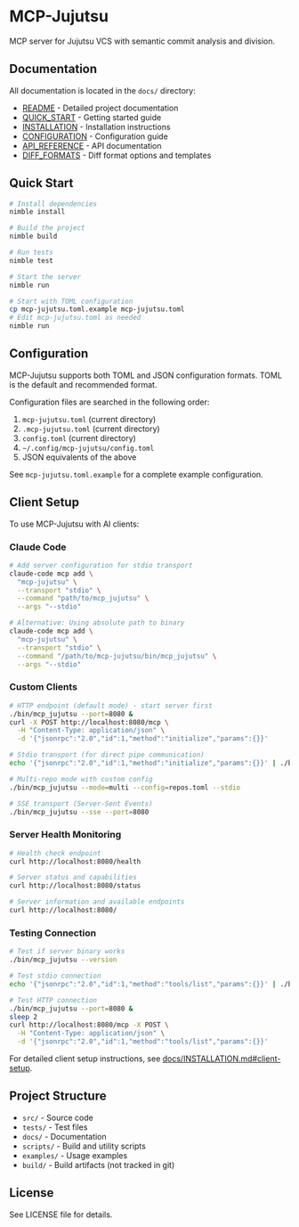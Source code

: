 # MCP-Jujutsu

MCP server for Jujutsu VCS with semantic commit analysis and division.

## Documentation

All documentation is located in the `docs/` directory:

- [README](docs/README.md) - Detailed project documentation
- [QUICK_START](docs/QUICK_START.md) - Getting started guide
- [INSTALLATION](docs/INSTALLATION.md) - Installation instructions
- [CONFIGURATION](docs/CONFIGURATION.md) - Configuration guide
- [API_REFERENCE](docs/API_REFERENCE.md) - API documentation
- [DIFF_FORMATS](docs/DIFF_FORMATS.md) - Diff format options and templates

## Quick Start

```bash
# Install dependencies
nimble install

# Build the project
nimble build

# Run tests
nimble test

# Start the server
nimble run

# Start with TOML configuration
cp mcp-jujutsu.toml.example mcp-jujutsu.toml
# Edit mcp-jujutsu.toml as needed
nimble run
```

## Configuration

MCP-Jujutsu supports both TOML and JSON configuration formats. TOML is the default and recommended format.

Configuration files are searched in the following order:
1. `mcp-jujutsu.toml` (current directory)
2. `.mcp-jujutsu.toml` (current directory)
3. `config.toml` (current directory)
4. `~/.config/mcp-jujutsu/config.toml`
5. JSON equivalents of the above

See `mcp-jujutsu.toml.example` for a complete example configuration.

## Client Setup

To use MCP-Jujutsu with AI clients:

### Claude Code
```bash
# Add server configuration for stdio transport
claude-code mcp add \
  "mcp-jujutsu" \
  --transport "stdio" \
  --command "path/to/mcp_jujutsu" \
  --args "--stdio"

# Alternative: Using absolute path to binary
claude-code mcp add \
  "mcp-jujutsu" \
  --transport "stdio" \
  --command "/path/to/mcp-jujutsu/bin/mcp_jujutsu" \
  --args "--stdio"
```

### Custom Clients
```bash
# HTTP endpoint (default mode) - start server first
./bin/mcp_jujutsu --port=8080 &
curl -X POST http://localhost:8080/mcp \
  -H "Content-Type: application/json" \
  -d '{"jsonrpc":"2.0","id":1,"method":"initialize","params":{}}'

# Stdio transport (for direct pipe communication)
echo '{"jsonrpc":"2.0","id":1,"method":"initialize","params":{}}' | ./bin/mcp_jujutsu --stdio

# Multi-repo mode with custom config
./bin/mcp_jujutsu --mode=multi --config=repos.toml --stdio

# SSE transport (Server-Sent Events)
./bin/mcp_jujutsu --sse --port=8080
```

### Server Health Monitoring
```bash
# Health check endpoint
curl http://localhost:8080/health

# Server status and capabilities
curl http://localhost:8080/status

# Server information and available endpoints
curl http://localhost:8080/
```

### Testing Connection
```bash
# Test if server binary works
./bin/mcp_jujutsu --version

# Test stdio connection
echo '{"jsonrpc":"2.0","id":1,"method":"tools/list","params":{}}' | ./bin/mcp_jujutsu --stdio

# Test HTTP connection
./bin/mcp_jujutsu --port=8080 &
sleep 2
curl http://localhost:8080/mcp -X POST \
  -H "Content-Type: application/json" \
  -d '{"jsonrpc":"2.0","id":1,"method":"tools/list","params":{}}'
```

For detailed client setup instructions, see [docs/INSTALLATION.md#client-setup](docs/INSTALLATION.md#client-setup).

## Project Structure

- `src/` - Source code
- `tests/` - Test files
- `docs/` - Documentation
- `scripts/` - Build and utility scripts
- `examples/` - Usage examples
- `build/` - Build artifacts (not tracked in git)

## License

See LICENSE file for details.